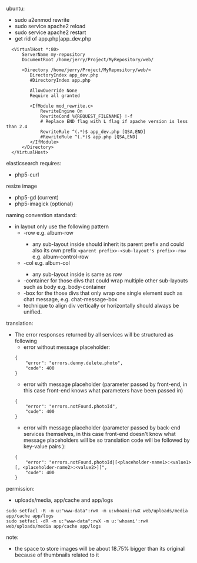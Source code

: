 ubuntu:
 - sudo a2enmod rewrite
 - sudo service apache2 reload
 - sudo service apache2 restart
 - get rid of app.php|app_dev.php
 ```
   <VirtualHost *:80>
       ServerName my-repository
       DocumentRoot /home/jerry/Project/MyRepository/web/

       <Directory /home/jerry/Project/MyRepository/web/>
          DirectoryIndex app_dev.php
          #DirectoryIndex app.php

          AllowOverride None
          Require all granted

          <IfModule mod_rewrite.c>
              RewriteEngine On
              RewriteCond %{REQUEST_FILENAME} !-f
              # Replace END flag with L flag if apache version is less than 2.4
              RewriteRule ^(.*)$ app_dev.php [QSA,END]
              #RewriteRule ^(.*)$ app.php [QSA,END]
          </IfModule>
       </Directory>
   </VirtualHost>
```
elasticsearch requires:
 - php5-curl

resize image
- php5-gd (current)
- php5-imagick (optional)

naming convention standard:
- in layout only use the following pattern
  - <prefix>-row e.g. album-row
    - any sub-layout inside should inherit its parent prefix and could also its own prefix `<parent prefix>-<sub-layout's prefix>-row` e.g. album-control-row
  - <prefix>-col e.g. album-col
    - any sub-layout inside is same as row
  - <prefix>-container for those divs that could wrap multiple other sub-layouts such as body e.g. body-container
  - <prefix>-box for the those divs that only wrap one single element such as chat message, e.g. chat-message-box
  - technique to align div vertically or horizontally should always be unified.

translation:
  - The error responses returned by all services will be structured as following
    - error without message placeholder:
    ```
    {
        "error": "errors.denny.delete.photo",
        "code": 400
    }
    ```
    - error with message placeholder (parameter passed by front-end, in this case front-end knows what parameters have been passed in)
    ```
    {
        "error": "errors.notFound.photoId",
        "code": 400
    }
    ```
    - error with message placeholder (parameter passed by back-end services themselves, in this case front-end doesn't know what message placeholders will be so translation code will be followed by key-value pairs ):
    ```
    {
        "error": "errors.notFound.photoId|[<placeholder-name1>:<value1>[, <placeholder-name2>:<value2>]]",
        "code": 400
    }
    ```
permission:
  - uploads/media, app/cache and app/logs
  ```
  sudo setfacl -R -m u:"www-data":rwX -m u:whoami:rwX web/uploads/media app/cache app/logs
  sudo setfacl -dR -m u:"www-data":rwX -m u:'whoami':rwX web/uploads/media app/cache app/logs
  ```
note:
  - the space to store images will be about 18.75% bigger than its original because of thumbnails related to it

